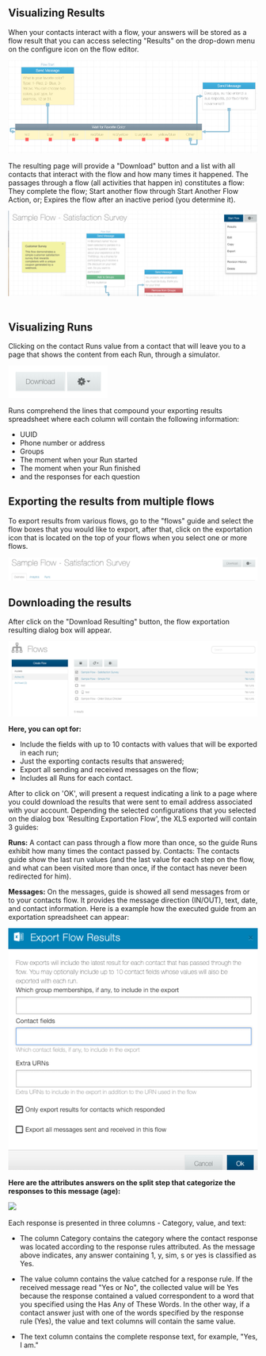 ## Visualizing Results
When your contacts interact with a flow, your answers will be stored as a flow result that you can access selecting "Results" on the drop-down menu on the configure icon on the flow editor.

![](/img/flow/flow70.png)

The resulting page will provide a "Download" button and a list with all contacts that interact with the flow and how many times it happened. The passages through a flow (all activities that happen in) constitutes a flow:
They complete the flow;
Start another flow through Start Another Flow Action, or;
Expires the flow after an inactive period (you determine it).

![](/img/flow/flow71.png)
 
## Visualizing Runs
Clicking on the contact Runs value from a contact that will leave you to a page that shows the content from each Run, through a simulator.

![](/img/flow/flow72.png)

Runs comprehend the lines that compound your exporting results spreadsheet where each column will contain the following information:

- UUID
- Phone number or address
- Groups
- The moment when your Run started
- The moment when your Run finished
- and the responses for each question

## Exporting the results from multiple flows

To export results from various flows, go to the "flows" guide and select the flow boxes that you would like to export, after that, click on the exportation icon that is located on the top of your flows when you select one or more flows.

![](/img/flow/flow73.png)

## Downloading the results

After click on the "Download Resulting" button, the flow exportation resulting dialog box will appear.

![](/img/flow/flow74.png)

**Here, you can opt for:**

- Include the fields with up to 10 contacts with values that will be exported in each run;
- Just the exporting contacts results that answered;
- Export all sending and received messages on the flow;
- Includes all Runs for each contact.

After to click on 'OK', will present a request indicating a link to a page where you could download the results that were sent to email address associated with your account.
Depending the selected configurations that you selected on the dialog box 'Resulting Exportation Flow', the XLS exported will contain 3 guides:

**Runs:** A contact can pass through a flow more than once, so the guide Runs exhibit how many times the contact passed by.
Contacts: The contacts guide show the last run values (and the last value for each step on the flow, and what can been visited more than once, if the contact has never been redirected for him).

**Messages:** On the messages, guide is showed all send messages from or to your contacts flow. It provides the message direction (IN/OUT), text, date, and contact information.
Here is a example how the executed guide from an exportation spreadsheet can appear:

![](/img/flow/flow75.png)

**Here are the attributes answers on the split step that categorize the responses to this message (age):**

![](/img/flow/flow76.png)

Each response is presented in three columns - Category, value, and text:

- The column Category contains the category where the contact response was located according to the response rules attributed. As the message above indicates, any answer containing 1, y, sim, s or yes is classified as Yes.

- The value column contains the value catched for a response rule. If the received message read "Yes or No", the collected value will be Yes because the response contained a valued correspondent to a word that you specified using the Has Any of These Words. In the other way, if a contact answer just with one of the words specified by the response rule (Yes), the value and text columns will contain the same value.

- The text column contains the complete response text, for example, "Yes, I am."